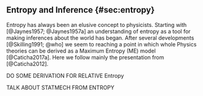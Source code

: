 
## Entropy and Inference {#sec:entropy}

Entropy has always been an elusive concept to physicists. Starting with [@Jaynes1957; @Jaynes1957a] an understanding of entropy as a tool for making inferences about the world has began. After several developments [@Skilling1991; @who] we seem to reaching a point in which whole Physics theories can be derived as a Maximum Entropy (ME) model [@Caticha2017a]. Here we follow mainly the presentation from [@Caticha2012].

DO SOME DERIVATION FOR RELATIVE Entropy

TALK ABOUT STATMECH FROM ENTROPY
